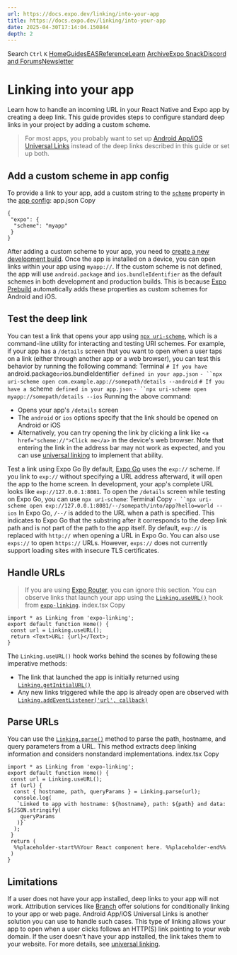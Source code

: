 ```yaml
---
url: https://docs.expo.dev/linking/into-your-app
title: https://docs.expo.dev/linking/into-your-app
date: 2025-04-30T17:14:04.150844
depth: 2
---
```


Search
`Ctrl` `K`
[Home](https://docs.expo.dev/)[Guides](https://docs.expo.dev/guides/overview)[EAS](https://docs.expo.dev/eas)[Reference](https://docs.expo.dev/versions/latest)[Learn](https://docs.expo.dev/tutorial/overview)
[Archive](https://docs.expo.dev/archive)[Expo Snack](https://snack.expo.dev)[Discord and Forums](https://chat.expo.dev)[Newsletter](https://expo.dev/mailing-list/signup)
# Linking into your app
Learn how to handle an incoming URL in your React Native and Expo app by creating a deep link.
This guide provides steps to configure standard deep links in your project by adding a custom scheme.
> For most apps, you probably want to set up [Android App/iOS Universal Links](https://docs.expo.dev/linking/overview#universal-linking) instead of the deep links described in this guide or set up both.
## Add a custom scheme in app config
To provide a link to your app, add a custom string to the [`scheme`](https://docs.expo.dev/versions/latest/config/app#scheme) property in the [app config](https://docs.expo.dev/workflow/configuration):
app.json
Copy
```
{
 "expo": {
  "scheme": "myapp"
 }
}

```

After adding a custom scheme to your app, you need to [create a new development build](https://docs.expo.dev/develop/development-builds/create-a-build). Once the app is installed on a device, you can open links within your app using `myapp://`.
If the custom scheme is not defined, the app will use `android.package` and `ios.bundleIdentifier` as the default schemes in both development and production builds. This is because [Expo Prebuild](https://docs.expo.dev/workflow/prebuild) automatically adds these properties as custom schemes for Android and iOS.
## Test the deep link
You can test a link that opens your app using [`npx uri-scheme`](https://github.com/expo/expo/tree/main/packages/uri-scheme#readme), which is a command-line utility for interacting and testing URI schemes.
For example, if your app has a `/details` screen that you want to open when a user taps on a link (either through another app or a web browser), you can test this behavior by running the following command:
Terminal
`# If you have `android.package` or `ios.bundleIdentifier` defined in your app.json`
`- ``npx uri-scheme open com.example.app://somepath/details --android`
`# If you have a `scheme` defined in your app.json`
`- ``npx uri-scheme open myapp://somepath/details --ios`
Running the above command:
  * Opens your app's `/details` screen
  * The `android` or `ios` options specify that the link should be opened on Android or iOS
  * Alternatively, you can try opening the link by clicking a link like `<a href="scheme://">Click me</a>` in the device's web browser. Note that entering the link in the address bar may not work as expected, and you can use [universal linking](https://docs.expo.dev/linking/overview#universal-linking) to implement that ability.

Test a link using Expo Go
By default, [Expo Go](https://expo.dev/go) uses the `exp://` scheme. If you link to `exp://` without specifying a URL address afterward, it will open the app to the home screen. In development, your app's complete URL looks like `exp://127.0.0.1:8081`.
To open the `/details` screen while testing on Expo Go, you can use `npx uri-scheme`:
Terminal
Copy
`- ``npx uri-scheme open exp://127.0.0.1:8081/--/somepath/into/app?hello=world --ios`
In Expo Go, `/--/` is added to the URL when a path is specified. This indicates to Expo Go that the substring after it corresponds to the deep link path and is not part of the path to the app itself.
By default, `exp://` is replaced with `http://` when opening a URL in Expo Go. You can also use `exps://` to open `https://` URLs. However, `exps://` does not currently support loading sites with insecure TLS certificates.
## Handle URLs
> If you are using [Expo Router](https://docs.expo.dev/linking/overview#use-expo-router-to-handle-deep-linking), you can ignore this section.
You can observe links that launch your app using the [`Linking.useURL()`](https://docs.expo.dev/versions/latest/sdk/linking#useurl) hook from [`expo-linking`](https://docs.expo.dev/versions/latest/sdk/linking).
index.tsx
Copy
```
import * as Linking from 'expo-linking';
export default function Home() {
 const url = Linking.useURL();
 return <Text>URL: {url}</Text>;
}

```

The `Linking.useURL()` hook works behind the scenes by following these imperative methods:
  * The link that launched the app is initially returned using [`Linking.getInitialURL()`](https://docs.expo.dev/versions/latest/sdk/linking#linkinggetinitialurl)
  * Any new links triggered while the app is already open are observed with [`Linking.addEventListener('url', callback)`](https://docs.expo.dev/versions/latest/sdk/linking#linkingaddeventlistenertype-handler)


## Parse URLs
You can use the [`Linking.parse()`](https://docs.expo.dev/versions/latest/sdk/linking#linkingparseurl) method to parse the path, hostname, and query parameters from a URL. This method extracts deep linking information and considers nonstandard implementations.
index.tsx
Copy
```
import * as Linking from 'expo-linking';
export default function Home() {
 const url = Linking.useURL();
 if (url) {
  const { hostname, path, queryParams } = Linking.parse(url);
  console.log(
   `Linked to app with hostname: ${hostname}, path: ${path} and data: ${JSON.stringify(
    queryParams
   )}`
  );
 }
 return (
  %%placeholder-start%%Your React component here. %%placeholder-end%%
 )
}

```

## Limitations
If a user does not have your app installed, deep links to your app will not work. Attribution services like [Branch](https://www.branch.io/deep-linking/) offer solutions for conditionally linking to your app or web page.
Android App/iOS Universal Links is another solution you can use to handle such cases. This type of linking allows your app to open when a user clicks follows an HTTP(S) link pointing to your web domain. If the user doesn't have your app installed, the link takes them to your website. For more details, see [universal linking](https://docs.expo.dev/linking/overview#universal-linking).

